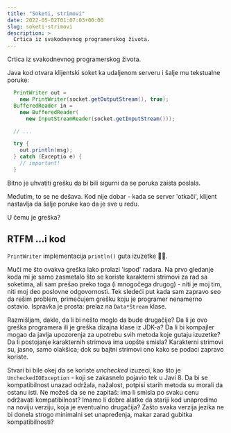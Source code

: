 ```yaml
---
title: "Soketi, strimovi"
date: 2022-05-02T01:07:03+00:00
slug: soketi-strimovi
description: >
  Crtica iz svakodnevnog programerskog života.
---
```


Crtica iz svakodnevnog programerskog života.

Java kod otvara klijentski soket ka udaljenom serveru i šalje mu tekstualne poruke:

```java
  PrintWriter out =
    new PrintWriter(socket.getOutputStream(), true);
  BufferedReader in =
    new BufferedReader(
      new InputStreamReader(socket.getInputStream()));

  // ...

  try {
    out.println(msg);
  } catch (Exceptio e) {
    // important!
  }
```

Bitno je uhvatiti grešku da bi bili sigurni da se poruka zaista poslala.

Međutim, to se ne dešava. Kod nije dobar - kada se server 'otkači', klijent nastavlja da šalje poruke kao da je sve u redu.

U čemu je greška?

## RTFM ...i kod

`PrintWriter` implementacija `println()` guta izuzetke 🤷‍♂️.

Muči me što ovakva greška lako prolazi 'ispod' radara. Na prvo gledanje koda mi je samo zasmetalo što se koriste karakterni strimovi za rad sa soketima, ali sam prešao preko toga (i mnogočega drugog) - niti je moj tim, niti moj deo poslovne odgovornosti. Tek sledeći put kada sam zapravo seo da rešim problem, primećujem grešku koju je programer nenamerno ostavio. Ispravka je prosta: prelaz na `Data*Stream` klase.

Razmišljam, dakle, da li bi nešto moglo da bude drugačije? Da li je ovo greška programera ili je greška dizajna klase iz JDK-a? Da li bi kompajler mogao da javlja upozorenja za upotrebu svih metoda koje gutaju izuzetke? Da li postojanje karakternih strimova ima uopšte smisla? Karakterni strimovi su, jasno, samo olakšica; dok su bajtni strimovi ono kako se podaci zapravo koriste.

Stvari bi bile okej da se koriste _unchecked_ izuzeci, kao što je `UncheckedIOException` - koji se zakasnelo pojavio tek u Javi 8. Da bi se kompatibilnost unazad održala, nažalost, potpisi starih metoda su morali da ostanu isti. Ne možeš da se ne zapitaš: ima li smisla po svaku cenu održavati kompatibilnost? Imamo li dobre alatke da stariji kod unapredimo na noviju verziju, koja je eventualno drugačija? Zašto svaka verzija jezika ne bi donela strogo minimalni set unapređenja, makar zarad gubitka kompatibilnosti?

